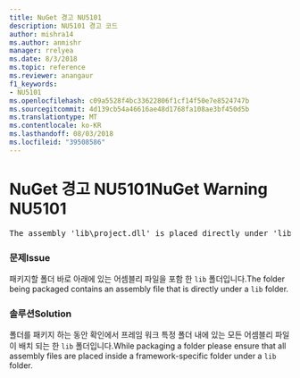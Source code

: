 ```yaml
---
title: NuGet 경고 NU5101
description: NU5101 경고 코드
author: mishra14
ms.author: anmishr
manager: rrelyea
ms.date: 8/3/2018
ms.topic: reference
ms.reviewer: anangaur
f1_keywords:
- NU5101
ms.openlocfilehash: c09a5528f4bc33622806f1cf14f50e7e8524747b
ms.sourcegitcommit: 4d139cb54a46616ae48d1768fa108ae3bf450d5b
ms.translationtype: MT
ms.contentlocale: ko-KR
ms.lasthandoff: 08/03/2018
ms.locfileid: "39508586"
---
```

# <a name="nuget-warning-nu5101"></a><span data-ttu-id="5f6ed-103">NuGet 경고 NU5101</span><span class="sxs-lookup"><span data-stu-id="5f6ed-103">NuGet Warning NU5101</span></span>
<pre>The assembly 'lib\project.dll' is placed directly under 'lib' folder. It is recommended that assemblies be placed inside a framework-specific folder. Move it into a framework-specific folder.</pre>

### <a name="issue"></a><span data-ttu-id="5f6ed-104">문제</span><span class="sxs-lookup"><span data-stu-id="5f6ed-104">Issue</span></span>

<span data-ttu-id="5f6ed-105">패키지할 폴더 바로 아래에 있는 어셈블리 파일을 포함 한 `lib` 폴더입니다.</span><span class="sxs-lookup"><span data-stu-id="5f6ed-105">The folder being packaged contains an assembly file that is directly under a `lib` folder.</span></span>


### <a name="solution"></a><span data-ttu-id="5f6ed-106">솔루션</span><span class="sxs-lookup"><span data-stu-id="5f6ed-106">Solution</span></span>

<span data-ttu-id="5f6ed-107">폴더를 패키지 하는 동안 확인에서 프레임 워크 특정 폴더 내에 있는 모든 어셈블리 파일이 배치 되는 한 `lib` 폴더입니다.</span><span class="sxs-lookup"><span data-stu-id="5f6ed-107">While packaging a folder please ensure that all assembly files are placed inside a framework-specific folder under a `lib` folder.</span></span>

